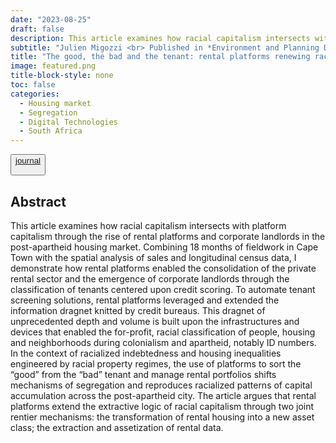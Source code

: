 ```yaml
---
date: "2023-08-25"
draft: false
description: This article examines how racial capitalism intersects with platform capitalism in post-apartheid South Africa. I argue that rental platforms, built upon technologies of credit scoring, extend the extractive logic of racial capitalism through two joint rentier mechanisms. the transformation of rental housing into a new asset class; the extraction and assetization of rental data.
subtitle: "Julien Migozzi <br> Published in *Environment and Planning D: Society and Space*"
title: "The good, the bad and the tenant: rental platforms renewing racial capitalism in the post-apartheid housing market"
image: featured.png
title-block-style: none
toc: false
categories: 
  - Housing market
  - Segregation
  - Digital Technologies
  - South Africa
---
```


<button type="button" class="btn btn-outline-success"><a href="https://doi.org/10.1177/02637758231195962">journal</a>

</button>

## Abstract

This article examines how racial capitalism intersects with platform capitalism through the rise of rental platforms and corporate landlords in the post-apartheid housing market. Combining 18 months of fieldwork in Cape Town with the spatial analysis of sales and longitudinal census data, I demonstrate how rental platforms enabled the consolidation of the private rental sector and the emergence of corporate landlords through the classification of tenants centered upon credit scoring. To automate tenant screening solutions, rental platforms leveraged and extended the information dragnet knitted by credit bureaus. This dragnet of unprecedented depth and volume is built upon the infrastructures and devices that enabled the for-profit, racial classification of people, housing and neighborhoods during colonialism and apartheid, notably ID numbers. In the context of racialized indebtedness and housing inequalities engineered by racial property regimes, the use of platforms to sort the “good” from the “bad” tenant and manage rental portfolios shifts mechanisms of segregation and reproduces racialized patterns of capital accumulation across the post-apartheid city. The article argues that rental platforms extend the extractive logic of racial capitalism through two joint rentier mechanisms: the transformation of rental housing into a new asset class; the extraction and assetization of rental data.

